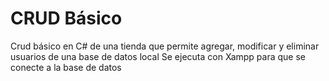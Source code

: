 # CRUD Básico
Crud básico en C# de una tienda que permite agregar, modificar y eliminar usuarios de una base de datos local
Se ejecuta con Xampp para que se conecte a la base de datos
